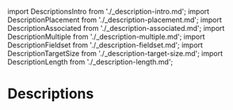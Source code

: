 import DescriptionsIntro from './\_description-intro.md';
import DescriptionPlacement from './\_description-placement.md';
import DescriptionAssociated from './\_description-associated.md';
import DescriptionMultiple from './\_description-multiple.md';
import DescriptionFieldset from './\_description-fieldset.md';
import DescriptionTargetSize from './\_description-target-size.md';
import DescriptionLength from './\_description-length.md';

# Descriptions

<DescriptionsIntro />

<DescriptionPlacement />

<DescriptionAssociated />

<DescriptionMultiple />

<DescriptionFieldset />

<DescriptionTargetSize />

<DescriptionLength />

